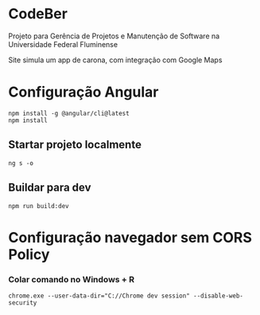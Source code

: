 # CodeBer

Projeto para Gerência de Projetos e Manutenção de Software na Universidade Federal Fluminense

Site simula um app de carona, com integração com Google Maps


# Configuração Angular

```
npm install -g @angular/cli@latest
npm install
```

## Startar projeto localmente
```
ng s -o
```
## Buildar para dev
```
npm run build:dev
```

# Configuração navegador sem CORS Policy
### Colar comando no Windows + R
```
chrome.exe --user-data-dir="C://Chrome dev session" --disable-web-security
```
